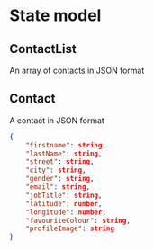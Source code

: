 # State model

## ContactList

An array of contacts in JSON format

## Contact

A contact in JSON format

```json
{
    "firstname": string,
    "lastName": string,
    "street": string,
    "city": string,
    "gender": string,
    "email": string,
    "jobTitle": string,
    "latitude": number,
    "longitude": number,
    "favouriteColour": string,
    "profileImage": string
}
```
